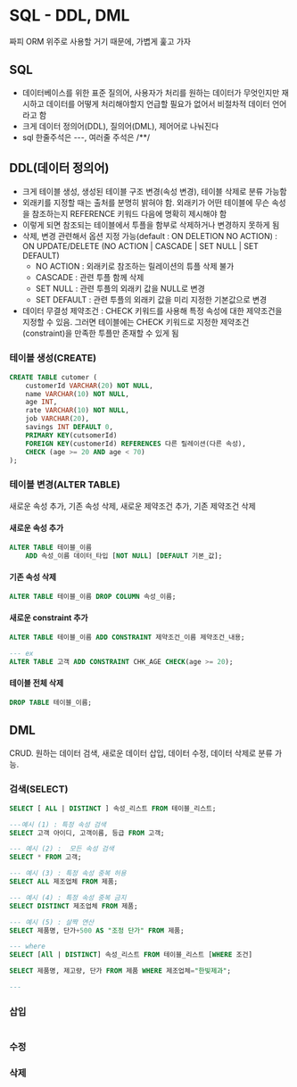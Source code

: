 # SQL - DDL, DML

짜피 ORM 위주로 사용할 거기 때문에, 가볍게 훑고 가자 

## SQL

- 데이터베이스를 위한 표준 질의어, 사용자가 처리를 원하는 데이터가 무엇인지만 재시하고 데이터를 어떻게 처리해야할지 언급할 필요가 없어서 비절차적 데이터 언어라고 함
- 크게 데이터 정의어(DDL), 질의어(DML), 제어어로 나눠진다
- sql 한줄주석은 ---, 여러줄 주석은 /**/

## DDL(데이터 정의어)

- 크게 테이블 생성, 생성된 테이블 구조 변경(속성 변경), 테이블 삭제로 분류 가능함
- 외래키를 지정할 때는 출처를 분명히 밝혀야 함. 외래키가 어떤 테이블에 무슨 속성을 참조하는지 REFERENCE 키워드 다음에 명확히 제시해야 함
- 이렇게 되면 참조되는 테이블에서 투플을 함부로 삭제하거나 변경하지 못하게 됨
- 삭제, 변경 관련해서 옵션 지정 가능(default : ON DELETION NO ACTION) : ON UPDATE/DELETE (NO ACTION | CASCADE | SET NULL | SET DEFAULT)
    - NO ACTION : 외래키로 참조하는 릴레이션의 튜플 삭제 불가
    - CASCADE : 관련 투플 함께 삭제
    - SET NULL : 관련 투플의 외래키 값을 NULL로 변경
    - SET DEFAULT : 관련 투플의 외래키 값을 미리 지정한 기본값으로 변경
- 데이터 무결성 제약조건 : CHECK 키워드를 사용해 특정 속성에 대한 제약조건을 지정할 수 있음. 그러면 테이블에는 CHECK 키워드로 지정한 제약조건(constraint)을 만족한 투플만 존재할 수 있게 됨

### 테이블 생성(CREATE)

```sql
CREATE TABLE cutomer (
    customerId VARCHAR(20) NOT NULL,
    name VARCHAR(10) NOT NULL,
    age INT,
    rate VARCHAR(10) NOT NULL,
    job VARCHAR(20),
    savings INT DEFAULT 0,
    PRIMARY KEY(cutsomerId)
    FOREIGN KEY(customerId) REFERENCES 다른 릴레이션(다른 속성), 
    CHECK (age >= 20 AND age < 70)
);
```

### 테이블 변경(ALTER TABLE)

새로운 속성 추가, 기존 속성 삭제, 새로운 제약조건 추가, 기존 제약조건 삭제

#### 새로운 속성 추가

```sql
ALTER TABLE 테이블_이름
    ADD 속성_이름 데이터_타입 [NOT NULL] [DEFAULT 기본_값];
```

#### 기존 속성 삭제

```sql
ALTER TABLE 테이블_이름 DROP COLUMN 속성_이름;
```

#### 새로운 constraint 추가

```sql
ALTER TABLE 테이블_이름 ADD CONSTRAINT 제약조건_이름 제약조건_내용;

--- ex
ALTER TABLE 고객 ADD CONSTRAINT CHK_AGE CHECK(age >= 20);
```

#### 테이블 전체 삭제

```sql
DROP TABLE 테이블_이름;
```

## DML

CRUD. 원하는 데이터 검색, 새로운 데이터 삽입, 데이터 수정, 데이터 삭제로 분류 가능. 

### 검색(SELECT)

```sql
SELECT [ ALL | DISTINCT ] 속성_리스트 FROM 테이블_리스트;

---예시 (1) : 특정 속성 검색
SELECT 고객 아이디, 고객이름, 등급 FROM 고객;

--- 예시 (2) :  모든 속성 검색
SELECT * FROM 고객;

--- 예시 (3) : 특정 속성 중복 허용
SELECT ALL 제조업체 FROM 제품;

--- 예시 (4) : 특정 속성 중복 금지
SELECT DISTINCT 제조업체 FROM 제품;

--- 예시 (5) : 살짝 연산
SELECT 제품명, 단가+500 AS "조정 단가" FROM 제품;

--- where
SELECT [All | DISTINCT] 속성_리스트 FROM 테이블_리스트 [WHERE 조건]

SELECT 제품명, 제고량, 단가 FROM 제품 WHERE 제조업체="한빛제과";

--- 

```

### 삽입

```sql
```

### 수정
### 삭제